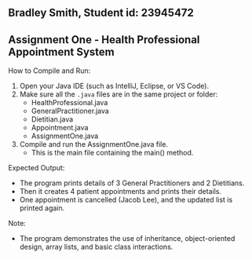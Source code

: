 ## Bradley Smith, Student id: 23945472
Assignment One - Health Professional Appointment System
--------------------------------------------------------

How to Compile and Run:

1. Open your Java IDE (such as IntelliJ, Eclipse, or VS Code).
2. Make sure all the `.java` files are in the same project or folder:
   - HealthProfessional.java
   - GeneralPractitioner.java
   - Dietitian.java
   - Appointment.java
   - AssignmentOne.java
3. Compile and run the AssignmentOne.java file.
   - This is the main file containing the main() method.

Expected Output:

- The program prints details of 3 General Practitioners and 2 Dietitians.
- Then it creates 4 patient appointments and prints their details.
- One appointment is cancelled (Jacob Lee), and the updated list is printed again.

Note:

- The program demonstrates the use of inheritance, object-oriented design, array lists, and basic class interactions.



